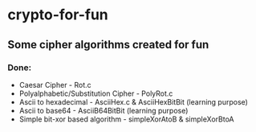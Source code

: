 # crypto-for-fun
## Some cipher algorithms created for fun
### Done:
- Caesar Cipher - Rot.c
- Polyalphabetic/Substitution Cipher - PolyRot.c
- Ascii to hexadecimal - AsciiHex.c & AsciiHexBitBit (learning purpose)
- Ascii to base64 - AsciiB64BitBit (learning purpose)
- Simple bit-xor based algorithm - simpleXorAtoB & simpleXorBtoA
